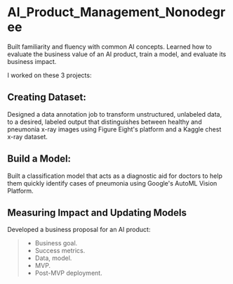 # AI_Product_Management_Nonodegree
Built familiarity and fluency with common AI concepts. Learned how to evaluate the business value of an AI product, train a model, and evaluate its business impact.

I worked on these 3 projects:

## Creating Dataset:

Designed a data annotation job to transform unstructured, unlabeled data, to a desired, labeled output that distinguishes between healthy and pneumonia x-ray images using Figure Eight's platform and a Kaggle chest x-ray dataset.

## Build a Model:
Built a classification model that acts as a diagnostic aid for doctors to help them quickly identify cases of pneumonia using Google's AutoML Vision Platform.

## Measuring Impact and Updating Models

Developed a business proposal for an AI product:
>- Business goal.
>- Success metrics.
>- Data, model.
>- MVP.
>- Post-MVP deployment.
